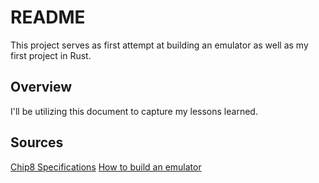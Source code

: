 # README

This project serves as first attempt at building an emulator as well as my first project in Rust.

## Overview

I'll be utilizing this document to capture my lessons learned.

## Sources
[Chip8 Specifications](https://en.wikipedia.org/wiki/CHIP-8)
[How to build an emulator](http://www.multigesture.net/articles/how-to-write-an-emulator-chip-8-interpreter/)
